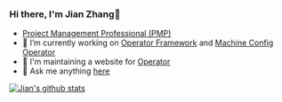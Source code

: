 ### Hi there, I'm Jian Zhang👋

- [Project Management Professional (PMP)](https://www.youracclaim.com/badges/77ff0c8d-cf6b-4532-b471-ba7263ff1113/public_url)
- 🔭 I’m currently working on [Operator Framework](https://github.com/operator-framework) and [Machine Config Operator](https://github.com/openshift/machine-config-operator)
- 👯 I'm maintaining a website for [Operator](https://www.operator.org.cn/)
- 💬 Ask me anything [here](https://github.com/jianzhangbjz/jianzhangbjz/issues)

<!--
**jianzhangbjz/jianzhangbjz** is a ✨ _special_ ✨ repository because its `README.md` (this file) appears on your GitHub profile.

Here are some ideas to get you started:

- 🔭 I’m currently working on ...
- 🌱 I’m currently learning ...
- 👯 I’m looking to collaborate on ...
- 🤔 I’m looking for help with ...
- 💬 Ask me about ...
- 📫 How to reach me: ...
- 😄 Pronouns: ...
- ⚡ Fun fact: ...
-->

[![Jian's github stats](https://github-readme-stats.vercel.app/api?username=jianzhangbjz&count_private=true&show_icons=true&theme=radical)](https://github.com/jianzhangbjz/github-readme-stats)
